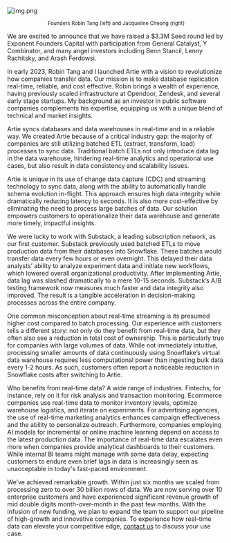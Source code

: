 ![img.png](founders.png)
<div align="center"><small>Founders Robin Tang (left) and Jacqueline Cheong (right)</small></div>

We are excited to announce that we have raised a $3.3M Seed round led by Exponent Founders Capital with participation from General Catalyst, Y Combinator, and many angel investors including Benn Stancil, Lenny Rachitsky, and Arash Ferdowsi.

In early 2023, Robin Tang and I launched Artie with a vision to revolutionize how companies transfer data. 
Our mission is to make database replication real-time, reliable, and cost effective. Robin brings a wealth of experience, having previously scaled infrastructure at Opendoor, Zendesk, and several early stage startups. 
My background as an investor in public software companies complements his expertise, equipping us with a unique blend of technical and market insights.

Artie syncs databases and data warehouses in real-time and in a reliable way. We created Artie because of a critical industry gap: the majority of companies are still utilizing batched ETL (extract, transform, load) processes to sync data. 
Traditional batch ETLs not only introduce data lag in the data warehouse, hindering real-time analytics and operational use cases, but also result in data consistency and scalability issues.

Artie is unique in its use of change data capture (CDC) and streaming technology to sync data, along with the ability to automatically handle schema evolution in-flight. 
This approach ensures high data integrity while dramatically reducing latency to seconds. It is also more cost-effective by eliminating the need to process large batches of data. 
Our solution empowers customers to operationalize their data warehouse and generate more timely, impactful insights.

We were lucky to work with Substack, a leading subscription network, as our first customer. Substack previously used batched ETLs to move production data from their databases into Snowflake. 
These batches would transfer data every few hours or even overnight. This delayed their data analysts’ ability to analyze experiment data and initiate new workflows, which lowered overall organizational productivity. 
After implementing Artie, data lag was slashed dramatically to a mere 10-15 seconds. Substack’s A/B testing framework now measures much faster and data integrity also improved. 
The result is a tangible acceleration in decision-making processes across the entire company.

One common misconception about real-time streaming is its presumed higher cost compared to batch processing. 
Our experience with customers tells a different story: not only do they benefit from real-time data, but they often also see a reduction in total cost of ownership. 
This is particularly true for companies with large volumes of data. 
While not immediately intuitive, processing smaller amounts of data continuously using Snowflake’s virtual data warehouse requires less computational power than ingesting bulk data every 1-2 hours. 
As such, customers often report a noticeable reduction in Snowflake costs after switching to Artie.

Who benefits from real-time data? A wide range of industries. Fintechs, for instance, rely on it for risk analysis and transaction monitoring. 
Ecommerce companies use real-time data to monitor inventory levels, optimize warehouse logistics, and iterate on experiments. 
For advertising agencies, the use of real-time marketing analytics enhances campaign effectiveness and the ability to personalize outreach. 
Furthermore, companies employing AI models for incremental or online machine learning depend on access to the latest production data. 
The importance of real-time data escalates even more when companies provide analytical dashboards to their customers. 
While internal BI teams might manage with some data delay, expecting customers to endure even brief lags in data is increasingly seen as unacceptable in today's fast-paced environment.

We’ve achieved remarkable growth. Within just six months we scaled from processing zero to over 30 billion rows of data. 
We are now serving over 10 enterprise customers and have experienced significant revenue growth of mid double digits month-over-month in the past few months. 
With the infusion of new funding, we plan to expand the team to support our pipeline of high-growth and innovative companies. To experience how real-time data can elevate your competitive edge, [contact us](https://www.artie.com/contact) to discuss your use case.
